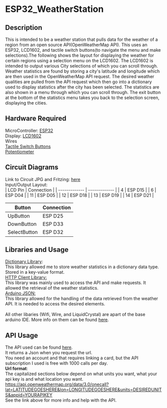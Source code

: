 # ESP32_WeatherStation
## Description ##
This is intended to be a weather station that pulls data for the weather of a region from an open source API(OpenWeatherMap API). This uses an ESP32, LCD1602, and tactile switch buttons(to navigate the menu and make selections).The following shows the layout for displaying the weather for certain regions using a selection menu on the LCD1602. The LCD1602 is intended to output various City selections of which you can scroll through. Weather statistics are found by storing a city's latitude and longitude which are then used in the OpenWeatherMap API request. The desired weather qualities are pulled from the API request which then go into a dictionary used to display statistics after the city has been selected. The statistics are also shown in a menu through which you can scroll through. The exit button at the bottom of the statistics menu takes you back to the selection screen, displaying the cities. 
## Hardware Required ##
MicroController: [ESP32](https://www.google.com/aclk?sa=l&ai=DChcSEwi9sNKJ472HAxWYnVoFHVcLCzcYABAmGgJ2dQ&co=1&ase=2&gclid=CjwKCAjwqf20BhBwEiwAt7dtdSMa17L6wcsWtO2vI76B6ZHWl3spopFQYSUxy96fmpE7-wM9qyM6aRoCNiQQAvD_BwE&sig=AOD64_3JSN0waTJF7cB-ssieZWGqKf5t3A&ctype=5&q=&nis=4&ved=2ahUKEwjS6sqJ472HAxVKRjABHWjyBGsQ9aACKAB6BAgFEBU&adurl=) <br /> 
Display: [LCD1602](https://docs.arduino.cc/learn/electronics/lcd-displays/) <br /> 
Wires <br /> 
[Tactile Switch Buttons](https://www.google.com/aclk?sa=l&ai=DChcSEwjx7ciF5b2HAxVim1oFHYPAAYIYABAiGgJ2dQ&co=1&ase=2&gclid=CjwKCAjwqf20BhBwEiwAt7dtdVEgaqtpBaEtlGoJmhAlyMqF_AKAoMw4e_8df5D9cyOcbJxvcVAZwRoCGlsQAvD_BwE&sig=AOD64_23zwJMiIADuf5-CysWjZReDPxERQ&ctype=5&q=&nis=4&ved=2ahUKEwie0sGF5b2HAxXvTDABHZiPAjQQ9aACKAB6BAgKEBo&adurl=) <br />
[Potentiometer](https://www.google.com/aclk?sa=l&ai=DChcSEwiWjeGs5b2HAxXMmloFHcqoBYAYABAJGgJ2dQ&co=1&ase=2&gclid=CjwKCAjwqf20BhBwEiwAt7dtdZyvZRRJn5gTcIG8lfv2in1cQTEL3WnYOVR_IVcemIOIAygXbRYnzxoC6GEQAvD_BwE&sig=AOD64_04WVU9qAHu2qxc7cRw4hlXgAUIWQ&ctype=5&q=&nis=4&ved=2ahUKEwiq7tus5b2HAxWyTDABHW29D0IQ9aACKAB6BAgEECo&adurl=) <br />
## Circuit Diagrams ##
Link to Circuit JPG and Fritzing: [here](https://github.com/fabianmolinaEE/ESP32_WeatherStation/tree/main/Circuit%20Diagrams) <br />
Input/Output Layout: <br />
| LCD Pin       | Connection    |
| ------------- | ------------- |
| 4             | ESP D15       |
| 6             | ESP D04       |
| 11            | ESP D05       |
| 12            | ESP D18       |
| 13            | ESP D19       |
| 14            | ESP D21       | <br />

| Button        | Connection    |
| ------------- | ------------- |
| UpButton      | ESP D25       |
| DownButton    | ESP D33       |
| SelectButton  | ESP D32       |

## Libraries and Usage ##
[Dictionary Library](https://github.com/arkhipenko/Dictionary): <br />
This library allowed me to store weather statistics in a dictionary data type. Stored in a key-value format. <br />
[HTTP Client Library:](https://github.com/arduino-libraries/ArduinoHttpClient) <br /> 
This library was mainly used to access the API and make requests. It allowed the retrieval of the weather statistics. <br />
[Arduino JSON:](https://arduinojson.org/?utm_source=meta&utm_medium=library.properties) <br />
This library allowed for the handling of the data retrieved from the weather API. It is needed to access the desired elements. <br /> 
<br />
All other libaries (Wifi, Wire, and LiquidCrystal) are apart of the base arduino IDE. More info on them can be found [here](https://www.arduino.cc/reference/en/libraries/).

## API Usage ##
The API used can be found [here](https://openweathermap.org/api). <br />
It returns a Json when you request the url. <br />
You need an account and that requires linking a card, but the API subscription I used is free with 1000 calls per day. <br />
**Url format**: <br />
The capitalized sections below depend on what units you want, what your api key is and what location you want.
https://api.openweathermap.org/data/3.0/onecall?lat=LATITUDEGOESHERE&lon=LONGITUDEGOESHERE&units=DESIREDUNITS&appid=YOURAPIKEY <br />
See the link above for more info and help with the API. 

## ##






